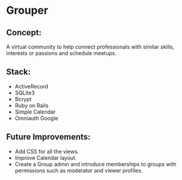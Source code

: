 # Grouper


## Concept:
A virtual community to help connect professionals with similar skills, interests or passions and schedule meetups.


## Stack:

- ActiveRecord
- SQLite3
- Bcrypt
- Ruby on Rails
- Simple Calendar
- Omniauth Google

## Future Improvements:

- Add CSS for all the views.
- Improve Calendar layout.
- Create a Group admin and introduce memberships to groups with permissions such as moderator and viewer profiles.



